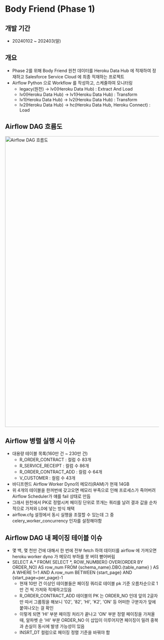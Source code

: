 # Body Friend (Phase 1)

## 개발 기간
* 20240102 ~ 202403(말)

## 개요
* Phase 2를 위해 Body Friend 원천 데이터를 Heroku Data Hub 에 적재하여 정재하고 Salesforce Service Cloud 에 최종 적재하는 프로젝트
* Airflow Python 으로 Workflow 를 작성하고, 스케줄하여 모니터링
    * legacy(원천) -> lv0(Heroku Data Hub) : Extract And Load
    * lv0(Heroku Data Hub) -> lv1(Heroku Data Hub) : Transform
    * lv1(Heroku Data Hub) -> lv2(Heroku Data Hub) : Transform
    * lv2(Heroku Data Hub) -> hc(Heroku Data Hub, Heroku Connect) : Load

## Airflow DAG 흐름도
<img width="951" alt="Airflow DAG 흐름도" src="https://github.com/ysparkGP/Body-Friend-Project/assets/64354998/5f32b5e4-3019-4a9d-9a83-a2e35d5122bc">

## Airflow 병렬 실행 시 이슈
* 대용량 테이블 목록(160만 건 ~ 230만 건)
    * R_ORDER_CONTRACT : 컬럼 수 83개
    * R_SERVICE_RECEIPT : 컬럼 수 86개
    * R_ORDER_CONTRACT_ADD : 컬럼 수 64개
    * V_CUSTOMER : 컬럼 수 43개
* 바디프렌드 Airflow Worker Dyno의 메모리(RAM)가 현재 14GB
* 위 4개의 테이블을 한꺼번에 갖고오면 메모리 부족으로 인해 프로세스가 죽어버려 Airflow Scheduler가 얘를 fail 상태로 만듬
* 그래서 원천에서 PK로 정렬시켜 페이징 단위로 쪼개는 쿼리를 날려 결과 값을 순차적으로 가져와 L0에 넣는 방식 채택
* airflow.cfg 설정에서 동시 실행을 조절할 수 있는데 그 중 celery_worker_concurrency 인자를 설정해야함

## Airflow DAG 내 페이징 테이블 이슈
* 몇 백, 몇 천만 건에 대해서 한 번에 전부 fetch 하여 데이터를 airflow 에 가져오면 heroku worker dyno 가 메모리 부하를 못 버텨 뻗어버림
* SELECT A.* FROM( SELECT *, ROW_NUMBER() OVER(ORDER BY ORDER_NO) AS row_num FROM {schema_name}.DBO.{table_name} ) AS A WHERE 1=1 AND A.row_num BETWEEN {start_page} AND {start_page+per_page}-1
    * 현재 10만 건 이상인 테이블들은 페이징 쿼리로 테이블 pk 기준 오름차순으로 1만 건 씩 가져와 적재하고있음
    * R_ORDER_CONTRACT_ADD 테이블의 PK 는 ORDER_NO 인데 앞의 2글자만 따서 그룹핑을 해보니 '02', '82', 'HI', 'K2', 'ON' 등 어떠한 구분자가 앞에 붙여나오는 걸 확인
    * 이렇게 되면 'HI' 부분 페이징 처리가 끝나고 'ON' 부분 정렬 페이징을 가져올 때, 알파벳 순 'HI' 부분 ORDER_NO 이 삽입이 이루어지면 페이징이 밀려 중복과 손실이 동시에 발생 가능성이 있음
    * INSRT_DT 컬럼으로 페이징 정렬 기준을 바꿔야 함

